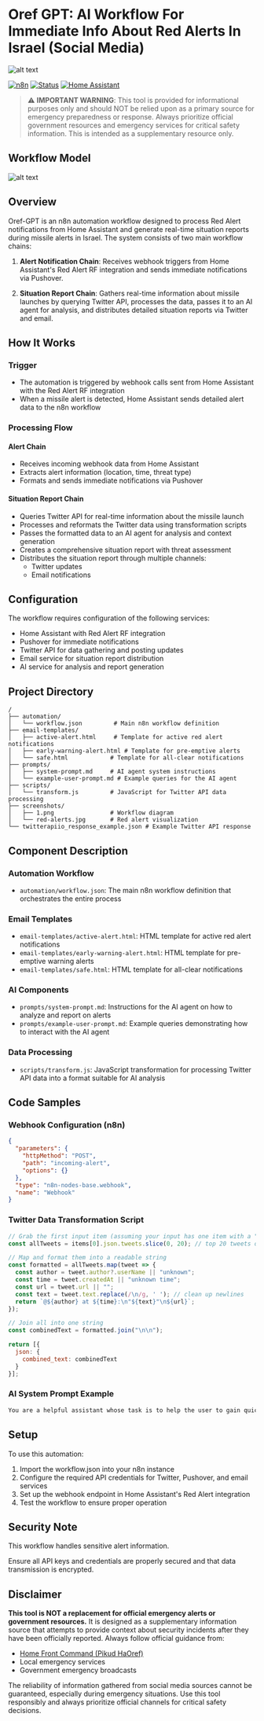 # Oref GPT: AI Workflow For Immediate Info About Red Alerts In Israel (Social Media)

![alt text](screenshots/red-alerts.jpg)

[![n8n](https://img.shields.io/badge/n8n-Workflow-orange)](https://n8n.io/)
[![Status](https://img.shields.io/badge/Status-Experimental-red)](#)
[![Home Assistant](https://img.shields.io/badge/Home_Assistant-Integration-41BDF5)](https://www.home-assistant.io/)


> ⚠️ **IMPORTANT WARNING**: This tool is provided for informational purposes only and should NOT be relied upon as a primary source for emergency preparedness or response. Always prioritize official government resources and emergency services for critical safety information. This is intended as a supplementary resource only.

## Workflow Model

![alt text](screenshots/1.png)

## Overview


Oref-GPT is an n8n automation workflow designed to process Red Alert notifications from Home Assistant and generate real-time situation reports during missile alerts in Israel. The system consists of two main workflow chains:

1. **Alert Notification Chain**: Receives webhook triggers from Home Assistant's Red Alert RF integration and sends immediate notifications via Pushover.

2. **Situation Report Chain**: Gathers real-time information about missile launches by querying Twitter API, processes the data, passes it to an AI agent for analysis, and distributes detailed situation reports via Twitter and email.

## How It Works

### Trigger
- The automation is triggered by webhook calls sent from Home Assistant with the Red Alert RF integration
- When a missile alert is detected, Home Assistant sends detailed alert data to the n8n workflow

### Processing Flow

#### Alert Chain
- Receives incoming webhook data from Home Assistant
- Extracts alert information (location, time, threat type)
- Formats and sends immediate notifications via Pushover

#### Situation Report Chain
- Queries Twitter API for real-time information about the missile launch
- Processes and reformats the Twitter data using transformation scripts
- Passes the formatted data to an AI agent for analysis and context generation
- Creates a comprehensive situation report with threat assessment
- Distributes the situation report through multiple channels:
  - Twitter updates
  - Email notifications

## Configuration

The workflow requires configuration of the following services:

- Home Assistant with Red Alert RF integration
- Pushover for immediate notifications
- Twitter API for data gathering and posting updates
- Email service for situation report distribution
- AI service for analysis and report generation

## Project Directory

```
/
├── automation/
│   └── workflow.json         # Main n8n workflow definition
├── email-templates/
│   ├── active-alert.html     # Template for active red alert notifications
│   ├── early-warning-alert.html # Template for pre-emptive alerts
│   └── safe.html            # Template for all-clear notifications
├── prompts/
│   ├── system-prompt.md     # AI agent system instructions
│   └── example-user-prompt.md # Example queries for the AI agent
├── scripts/
│   └── transform.js         # JavaScript for Twitter API data processing
├── screenshots/
│   ├── 1.png                # Workflow diagram
│   └── red-alerts.jpg       # Red alert visualization
└── twitterapiio_response_example.json # Example Twitter API response
```

## Component Description

### Automation Workflow
- `automation/workflow.json`: The main n8n workflow definition that orchestrates the entire process

### Email Templates
- `email-templates/active-alert.html`: HTML template for active red alert notifications
- `email-templates/early-warning-alert.html`: HTML template for pre-emptive warning alerts
- `email-templates/safe.html`: HTML template for all-clear notifications

### AI Components
- `prompts/system-prompt.md`: Instructions for the AI agent on how to analyze and report on alerts
- `prompts/example-user-prompt.md`: Example queries demonstrating how to interact with the AI agent

### Data Processing
- `scripts/transform.js`: JavaScript transformation for processing Twitter API data into a format suitable for AI analysis

## Code Samples

### Webhook Configuration (n8n)

```json
{
  "parameters": {
    "httpMethod": "POST",
    "path": "incoming-alert",
    "options": {}
  },
  "type": "n8n-nodes-base.webhook",
  "name": "Webhook"
}
```

### Twitter Data Transformation Script

```javascript
// Grab the first input item (assuming your input has one item with a "tweets" array)
const allTweets = items[0].json.tweets.slice(0, 20); // top 20 tweets only

// Map and format them into a readable string
const formatted = allTweets.map(tweet => {
  const author = tweet.author?.userName || "unknown";
  const time = tweet.createdAt || "unknown time";
  const url = tweet.url || "";
  const text = tweet.text.replace(/\n/g, ' '); // clean up newlines
  return `@${author} at ${time}:\n"${text}"\n${url}`;
});

// Join all into one string
const combinedText = formatted.join("\n\n");

return [{
  json: {
    combined_text: combinedText
  }
}];
```

### AI System Prompt Example

```markdown
You are a helpful assistant whose task is to help the user to gain quick situational awareness into the cause of missile fire and security events at various locations in Israel. You will receive a prompt from the user specifying the specific location in Israel where a red alert has been received. Upon receiving this input, your task is to search social media and other breaking news sources in order to find initial information as to the source of the rocket fire (or other alert type).
```

## Setup

To use this automation:

1. Import the workflow.json into your n8n instance
2. Configure the required API credentials for Twitter, Pushover, and email services
3. Set up the webhook endpoint in Home Assistant's Red Alert integration
4. Test the workflow to ensure proper operation

## Security Note

This workflow handles sensitive alert information. 

Ensure all API keys and credentials are properly secured and that data transmission is encrypted.

## Disclaimer

**This tool is NOT a replacement for official emergency alerts or government resources.** It is designed as a supplementary information source that attempts to provide context about security incidents after they have been officially reported. Always follow official guidance from:

- [Home Front Command (Pikud HaOref)](https://www.oref.org.il/)
- Local emergency services
- Government emergency broadcasts

The reliability of information gathered from social media sources cannot be guaranteed, especially during emergency situations. Use this tool responsibly and always prioritize official channels for critical safety decisions.
